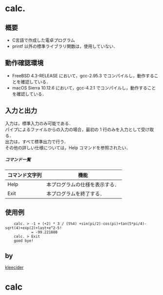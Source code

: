calc.
====

## 概要
* C言語で作成した電卓プログラム
* printf 以外の標準ライブラリ関数は，使用していない．

## 動作確認環境
* FreeBSD 4.3-RELEASE において，gcc-2.95.3 でコンパイルし，動作することを確認している．
* macOS Sierra 10.12.6 において，gcc-4.2.1 でコンパイルし，動作することを確認している．

## 入力と出力
入力は，標準入力のみ可能である．  
パイプによるファイルからの入力の場合，最初の 1 行のみを入力として受け取る．  
出力は，すべて標準出力で行う．  
その他の詳しい仕様については，Help コマンドを参照されたい．

##### コマンド一覧

|  コマンド文字列  |  機能  |
| ---- | ---- |
|  Help  |  本プログラムの仕様を表示する．  |
|  Exit  |  本プログラムを終了する．  |

## 使用例
        calc. > -1 + (+2) * 3 / (5%4) +sin(pi/2)-cos(pi)+tan(5*pi/4)-sqrt(4)+exp(2)+last+e^2-5!
                = -99.221888
        calc. > Exit
        good bye!
## by
[kleecider](https://github.com/kleecider)
# calc 
